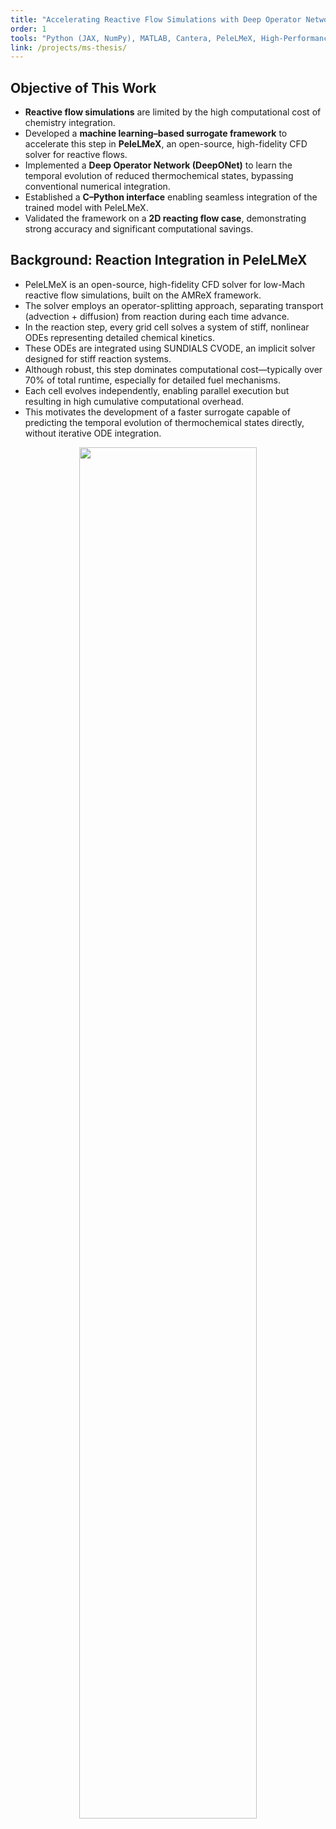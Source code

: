 ```yaml
---
title: "Accelerating Reactive Flow Simulations with Deep Operator Networks (MS Thesis)"
order: 1
tools: "Python (JAX, NumPy), MATLAB, Cantera, PeleLMeX, High-Performance Computing (HPC), ParaView"
link: /projects/ms-thesis/
---
```


## Objective of This Work

- **Reactive flow simulations** are limited by the high computational cost of chemistry integration.  
- Developed a **machine learning–based surrogate framework** to accelerate this step in **PeleLMeX**, an open-source, high-fidelity CFD solver for reactive flows.  
- Implemented a **Deep Operator Network (DeepONet)** to learn the temporal evolution of reduced thermochemical states, bypassing conventional numerical integration.  
- Established a **C–Python interface** enabling seamless integration of the trained model with PeleLMeX.  
- Validated the framework on a **2D reacting flow case**, demonstrating strong accuracy and significant computational savings.  

## Background: Reaction Integration in PeleLMeX

- PeleLMeX is an open-source, high-fidelity CFD solver for low-Mach reactive flow simulations, built on the AMReX framework.  
- The solver employs an operator-splitting approach, separating transport (advection + diffusion) from reaction during each time advance.  
- In the reaction step, every grid cell solves a system of stiff, nonlinear ODEs representing detailed chemical kinetics.  
- These ODEs are integrated using SUNDIALS CVODE, an implicit solver designed for stiff reaction systems.  
- Although robust, this step dominates computational cost—typically over 70% of total runtime, especially for detailed fuel mechanisms.  
- Each cell evolves independently, enabling parallel execution but resulting in high cumulative computational overhead.  
- This motivates the development of a faster surrogate capable of predicting the temporal evolution of thermochemical states directly, without iterative ODE integration.  

<p align="center">
  <img src="https://sachdevakunal.github.io/images/ms_thesis/op_split.png" width="75%">
</p>  

